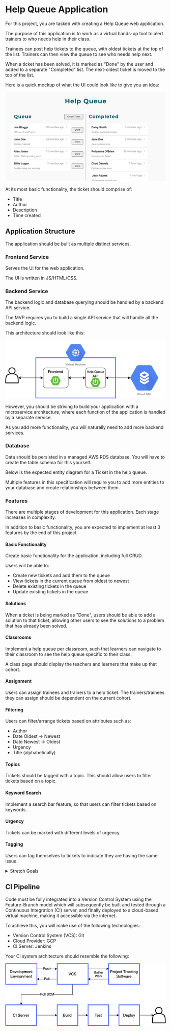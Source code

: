 # Help Queue Application 

For this project, you are tasked with creating a Help Queue web application. 

The purpose of this application is to work as a virtual hands-up tool to alert trainers to who needs help in their class. 

Trainees can post help tickets to the queue, with oldest tickets at the top of the list. Trainers can then view the queue to see who needs help next. 

When a ticket has been solved, it is marked as "Done" by the user and added to a separate "Completed" list. The next-oldest ticket is moved to the top of the list. 

Here is a quick mockup of what the UI could look like to give you an idea: 

![mockup](images/mockup-ui.png)

At its most basic functionality, the ticket should comprise of: 

- Title 
- Author 
- Description 
- Time created 

## Application Structure 

The application should be built as multiple distinct services. 

### Frontend Service 

Serves the UI for the web application. 

The UI is written in JS/HTML/CSS. 

### Backend Service 

The backend logic and database querying should be handled by a backend API service. 

The MVP requires you to build a single API service that will handle all the backend logic. 

This architecture should look like this: 

![architecture](images/component-diagram.png)

However, you should be striving to build your application with a microservice architecture, where each function of the application is handled by a separate service. 

As you add more functionality, you will naturally need to add more backend services.

### Database 

Data should be persisted in a managed AWS RDS database. You will have to create the table schema for this yourself. 

Below is the expected entity diagram for a Ticket in the help queue. 

Multiple features in this specification will require you to add more entities to your database and create relationships between them. 

### Features 

There are multiple stages of development for this application. Each stage increases in complexity. 
 
In addition to basic functionality, you are expected to implement at least 3 features by the end of this project. 

#### Basic Functionality 

Create basic functionality for the application, including full CRUD. 

Users will be able to: 
- Create new tickets and add them to the queue 
- View tickets in the current queue from oldest to newest 
- Delete existing tickets in the queue 
- Update existing tickets in the queue 

#### Solutions 

When a ticket is being marked as "Done", users should be able to add a solution to that ticket, allowing other users to see the solutions to a problem that has already been solved. 

#### Classrooms

Implement a help queue per classroom, such that learners can navigate to their classroom to see the help queue specific to their class. 

A class page should display the teachers and learners that make up that cohort. 

#### Assignment 

Users can assign trainees and trainers to a help ticket. The trainers/trainees they can assign should be dependent on the current cohort. 

#### Filtering 

Users can filter/arrange tickets based on attributes such as: 
- Author 
- Date Oldest -> Newest 
- Date Newest -> Oldest 
- Urgency 
- Title (alphabetically) 

#### Topics 

Tickets should be tagged with a topic. This should allow users to filter tickets based on a topic. 

#### Keyword Search 

Implement a search bar feature, so that users can filter tickets based on keywords. 

#### Urgency 

Tickets can be marked with different levels of urgency. 

#### Tagging 
Users can tag themselves to tickets to indicate they are having the same issue. 

<details>
<summary>
Stretch Goals
</summary>
Implement basic login functionality.

Users should only be able to: 
- Update tickets they have created 
- Delete tickets they have created 
- Mark tickets they have created as done 
- View the help queue for the cohort they are part of 

Implement two levels of privilege: trainer and trainee. 

Trainer privileges: 
- Only one who can close tickets 
- Can add answers to tickets 
- Able to update or delete any trainee's tickets 
- Can view any cohort's help queue 
Trainee privileges: 
- Cannot update or delete other trainee's tickets 
- Cannot mark a ticket as "Done" 
- Can only view their own cohort's help queue 
</details>

## CI Pipeline 

Code must be fully integrated into a Version Control System using the Feature-Branch model which will subsequently be built and tested through a Continuous Integration (CI) server, and finally deployed to a cloud-based virtual machine, making it accessible via the internet. 

To achieve this, you will make use of the following technologies:  
- Version Control System (VCS): Git  
- Cloud Provider: GCP  
- CI Server: Jenkins

Your CI system architecture should resemble the following:

![ci](images/ci-diagram.png)